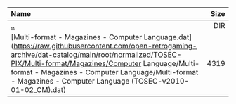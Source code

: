|Name|Size|
|:---|---:|
|[..](../index.html)|DIR|
|[Multi-format - Magazines - Computer Language.dat](https://raw.githubusercontent.com/open-retrogaming-archive/dat-catalog/main/root/normalized/TOSEC-PIX/Multi-format/Magazines/Computer Language/Multi-format - Magazines - Computer Language/Multi-format - Magazines - Computer Language (TOSEC-v2010-01-02_CM).dat)|4319|
